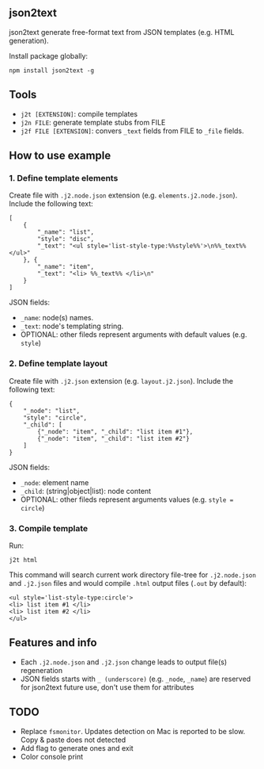 ## json2text

json2text generate free-format text from JSON templates (e.g. HTML generation).

Install package globally:
```
npm install json2text -g
```

## Tools
 - ```j2t [EXTENSION]```: compile templates
 - ```j2n FILE```: generate template stubs from FILE
 - ```j2f FILE [EXTENSION]```: convers ```_text``` fields from FILE to ```_file``` fields.

## How to use example

### 1. Define template elements
Create file with ```.j2.node.json``` extension (e.g. ```elements.j2.node.json```). Include the following text:
```
[
	{
		"_name": "list",
		"style": "disc",
		"_text": "<ul style='list-style-type:%%style%%'>\n%%_text%%</ul>"
	}, {
		"_name": "item",
		"_text": "<li> %%_text%% </li>\n"
	}
]
```

JSON fields:
 - ```_name```: node(s) names.
 - ```_text```: node's templating string.
 - OPTIONAL: other fileds represent arguments with default values (e.g. ```style```)

### 2. Define template layout
Create file with ```.j2.json``` extension (e.g. ```layout.j2.json```). Include the following text:
```
{
	"_node": "list",
	"style": "circle",
	"_child": [
		{"_node": "item", "_child": "list item #1"},
		{"_node": "item", "_child": "list item #2"}
	]
}
```

JSON fields:
 - ```_node```: element name
 - ```_child```: (string|object|list): node content
 - OPTIONAL: other fileds represent arguments values (e.g. ```style = circle```)

### 3. Compile template
Run:
```
j2t html
```

This command will search current work directory file-tree for ```.j2.node.json``` and ```.j2.json``` files and would compile ```.html``` output files (```.out``` by default):
```
<ul style='list-style-type:circle'>
<li> list item #1 </li>
<li> list item #2 </li>
</ul>
```

## Features and info
 - Each ```.j2.node.json``` and ```.j2.json``` change leads to output file(s) regeneration
 - JSON fields starts with ```_ (underscore)``` (e.g. ```_node```, ```_name```) are reserved for json2text future use, don't use them for attributes

## TODO
 - Replace ```fsmonitor```. Updates detection on Mac is reported to be slow. Copy & paste does not detected
 - Add flag to generate ones and exit
 - Color console print
